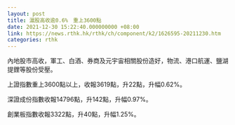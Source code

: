 ```yaml
---
layout: post
title: 滬股高收逾0.6%　重上3600點
date: 2021-12-30 15:22:40.000000000 +08:00
link: https://news.rthk.hk/rthk/ch/component/k2/1626595-20211230.htm
categories: rthk
---
```


內地股市高收，軍工、白酒、券商及元宇宙相關股份造好，物流、港口航運、鹽湖提鋰等股份受壓。

上證指數重上3600點以上，收報3619點，升22點，升幅0.62%。

深證成份指數收報14796點，升142點，升幅0.97%。

創業板指數收報3322點，升40點，升幅1.25%。
